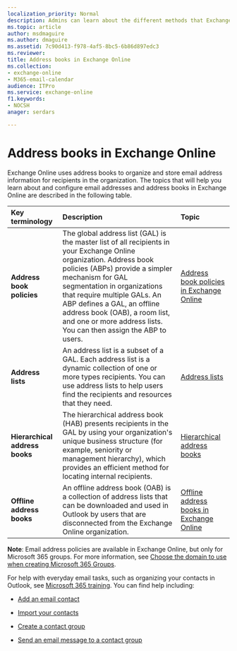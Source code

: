 ```yaml
---
localization_priority: Normal
description: Admins can learn about the different methods that Exchange Online uses to organize and configure email addresses.
ms.topic: article
author: msdmaguire
ms.author: dmaguire
ms.assetid: 7c90d413-f978-4af5-8bc5-6b86d897edc3
ms.reviewer: 
title: Address books in Exchange Online
ms.collection: 
- exchange-online
- M365-email-calendar
audience: ITPro
ms.service: exchange-online
f1.keywords:
- NOCSH
anager: serdars

---
```


# Address books in Exchange Online

Exchange Online uses address books to organize and store email address information for recipients in the organization. The topics that will help you learn about and configure email addresses and address books in Exchange Online are described in the following table.

|**Key terminology**|**Description**|**Topic**|
|:-----|:-----|:-----|
|**Address book policies**|The global address list (GAL) is the master list of all recipients in your Exchange Online organization. Address book policies (ABPs) provide a simpler mechanism for GAL segmentation in organizations that require multiple GALs. An ABP defines a GAL, an offline address book (OAB), a room list, and one or more address lists. You can then assign the ABP to users.|[Address book policies in Exchange Online](address-book-policies/address-book-policies.md)|
|**Address lists**|An address list is a subset of a GAL. Each address list is a dynamic collection of one or more types recipients. You can use address lists to help users find the recipients and resources that they need.|[Address lists](address-lists/address-lists.md)|
|**Hierarchical address books**|The hierarchical address book (HAB) presents recipients in the GAL by using your organization's unique business structure (for example, seniority or management hierarchy), which provides an efficient method for locating internal recipients.|[Hierarchical address books](hierarchical-address-books/hierarchical-address-books.md)|
|**Offline address books**|An offline address book (OAB) is a collection of address lists that can be downloaded and used in Outlook by users that are disconnected from the Exchange Online organization.|[Offline address books in Exchange Online](offline-address-books/offline-address-books.md)|

**Note**: Email address policies are available in Exchange Online, but only for Microsoft 365 groups. For more information, see [Choose the domain to use when creating Microsoft 365 Groups](/microsoft-365/admin/create-groups/choose-domain-to-create-groups).

For help with everyday email tasks, such as organizing your contacts in Outlook, see [Microsoft 365 training](https://support.microsoft.com/training). You can find help including:

- [Add an email contact](https://support.microsoft.com/office/e1dc4548-3bd6-4644-aecd-47b5728f7b0d)

- [Import your contacts](https://support.microsoft.com/office/bb796340-b58a-46c1-90c7-b549b8f3c5f8)

- [Create a contact group](https://support.microsoft.com/office/88ff6c60-0a1d-4b54-8c9d-9e1a71bc3023)

- [Send an email message to a contact group](https://support.microsoft.com/office/1c97fcb2-0ed4-41e6-b401-58f9d7d40e39)